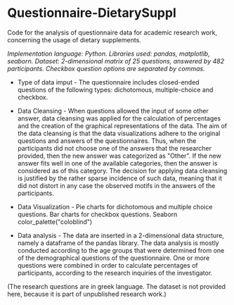 # Questionnaire-DietarySuppl

Code for the analysis of questionnaire data for academic research work, concerning the usage of dietary supplements.

*Implementation language: Python.
Libraries used: pandas, matplotlib, seaborn.
Dataset: 2-dimensional matrix of 25 questions, answered by 482 participants. Checkbox question options are separated by commas.*

- Type of data imput -
The questionnaire includes closed-ended questions of the following types: dichotomous, multiple-choice and checkbox.

- Data Cleansing -
When questions allowed the input of some other answer, data cleansing was applied for the calculation of percentages and the creation of the graphical representations of the data. The aim of the data cleansing is that the data visualizations adhere to the original questions and answers of the questionnaires. Thus, when the participants did not choose one of the answers that the researcher provided, then the new answer was categorized as "Other". If the new answer fits well in one of the available categories, then the answer is considered as of this category.
The decision for applying data cleansing is justified by the rather sparse incidence of such data, meaning that it did not distort in any case the observed motifs in the answers of the participants.

- Data Visualization -
Pie charts for dichotomous and multiple choice questions.
Bar charts for checkbox questions.
Seaborn color_palette("coloblind")

- Data analysis -
The data are inserted in a 2-dimensional data structure, namely a dataframe of the pandas library.
The data analysis is mostly conducted according to the age groups that were determined from one of the demographical questions of the questionnaire.
One or more questions were combined in order to calculate percentages of participants, according to the research inquiries of the investigator.

(The research questions are in greek language. The dataset is not provided here, because it is part of unpublished research work.)
